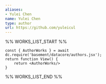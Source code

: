 ```yaml
---
aliases:
- Yulei Chen
name: Yulei Chen
type: author
url: https://github.com/yuleicul
---
```



%% WORKS_LIST_START %%

```datacorejsx
const { AuthorWorks } = await dc.require('basement/datacore/authors.jsx');
return function View() {
    return <AuthorWorks/>
}
```
%% WORKS_LIST_END %%